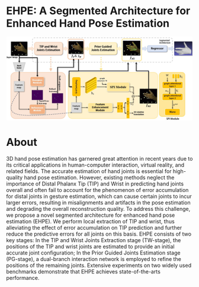 # EHPE: A Segmented Architecture for Enhanced Hand Pose Estimation
![网络结构](https://raw.githubusercontent.com/SereinNout/EHPE/main/image/net.jpg)

# About
3D hand pose estimation has garnered great attention in recent years due to its critical applications in human-computer interaction, virtual reality, and related fields.
The accurate estimation of hand joints is essential for high-quality hand pose estimation.
However, existing methods neglect the importance of Distal Phalanx Tip (TIP) and Wrist in predicting hand joints overall and often fail to account for the phenomenon of error accumulation for distal joints in gesture estimation, which can cause certain joints to incur larger errors, resulting in misalignments and artifacts in the pose estimation and degrading the overall reconstruction quality.
To address this challenge, we propose a novel segmented architecture for enhanced hand pose estimation (EHPE).
We perform local extraction of TIP and wrist, thus alleviating the effect of error accumulation on TIP prediction and further reduce the predictive errors for all joints on this basis.
EHPE consists of two key stages: In the TIP and Wrist Joints Extraction stage (TW-stage), the positions of the TIP and wrist joints are estimated to provide an initial accurate joint configuration; In the Prior Guided Joints Estimation stage (PG-stage), a dual-branch interaction network is employed to refine the positions of the remaining joints. 
Extensive experiments on two widely used benchmarks demonstrate that EHPE achieves state-of-the-arts performance.
